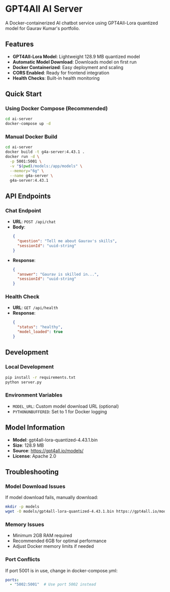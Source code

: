 # GPT4All AI Server

A Docker-containerized AI chatbot service using GPT4All-Lora quantized model for Gaurav Kumar's portfolio.

## Features

- **GPT4All-Lora Model**: Lightweight 128.9 MB quantized model
- **Automatic Model Download**: Downloads model on first run
- **Docker Containerized**: Easy deployment and scaling
- **CORS Enabled**: Ready for frontend integration
- **Health Checks**: Built-in health monitoring

## Quick Start

### Using Docker Compose (Recommended)

```bash
cd ai-server
docker-compose up -d
```

### Manual Docker Build

```bash
cd ai-server
docker build -t g4a-server:4.43.1 .
docker run -d \
  -p 5001:5001 \
  -v "$(pwd)/models:/app/models" \
  --memory="6g" \
  --name g4a-server \
  g4a-server:4.43.1
```

## API Endpoints

### Chat Endpoint
- **URL**: `POST /api/chat`
- **Body**: 
  ```json
  {
    "question": "Tell me about Gaurav's skills",
    "sessionId": "uuid-string"
  }
  ```
- **Response**:
  ```json
  {
    "answer": "Gaurav is skilled in...",
    "sessionId": "uuid-string"
  }
  ```

### Health Check
- **URL**: `GET /api/health`
- **Response**:
  ```json
  {
    "status": "healthy",
    "model_loaded": true
  }
  ```

## Development

### Local Development
```bash
pip install -r requirements.txt
python server.py
```

### Environment Variables
- `MODEL_URL`: Custom model download URL (optional)
- `PYTHONUNBUFFERED`: Set to 1 for Docker logging

## Model Information

- **Model**: gpt4all-lora-quantized-4.43.1.bin
- **Size**: 128.9 MB
- **Source**: https://gpt4all.io/models/
- **License**: Apache 2.0

## Troubleshooting

### Model Download Issues
If model download fails, manually download:
```bash
mkdir -p models
wget -O models/gpt4all-lora-quantized-4.43.1.bin https://gpt4all.io/models/gpt4all-lora-quantized-4.43.1.bin
```

### Memory Issues
- Minimum 2GB RAM required
- Recommended 6GB for optimal performance
- Adjust Docker memory limits if needed

### Port Conflicts
If port 5001 is in use, change in docker-compose.yml:
```yaml
ports:
  - "5002:5001"  # Use port 5002 instead
```